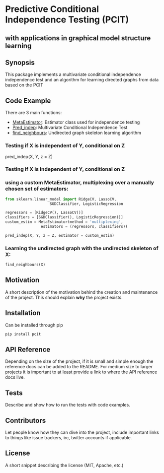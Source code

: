# Predictive Conditional Independence Testing (PCIT)
## with applications in graphical model structure learning

## Synopsis

This package implements a multivariate conditional independence independence test and an algorithm for learning directed graphs from data based on the PCIT

## Code Example

There are 3 main functions:
- [MetaEstimator](https://github.com/SamBurkart/pcit/blob/master/pcit/MetaEstimator.py): Estimator class used for independence testing
- [Pred_indep](https://github.com/SamBurkart/pcit/blob/master/pcit/IndependenceTest.py): Multivariate Conditional Independence Test
- [find_neighbours](https://github.com/SamBurkart/pcit/blob/master/pcit/StructureEstimation.py): Undirected graph skeleton learning algorithm

### Testing if X is independent of Y, conditional on Z

pred_indep(X, Y, z = Z)

### Testing if X is independent of Y, conditional on Z
### using a custom MetaEstimator, multiplexing over a manually chosen set of estimators:

```python
from sklearn.linear_model import RidgeCV, LassoCV,
                    SGDClassifier, LogisticRegression

regressors = [RidgeCV(), LassoCV()]
classifiers = [SGDClassifier(), LogisticRegression()]
custom_estim = MetaEstimator(method = 'multiplexing',
                estimators = (regressors, classifiers))

pred_indep(X, Y, z = Z, estimator = custom_estim)
```

### Learning the undirected graph with the undirected skeleton of X:

```python
find_neighbours(X)
```

## Motivation

A short description of the motivation behind the creation and maintenance of the project. This should explain **why** the project exists.

## Installation
Can be installed through pip

```python
pip install pcit
```

## API Reference

Depending on the size of the project, if it is small and simple enough the reference docs can be added to the README. For medium size to larger projects it is important to at least provide a link to where the API reference docs live.

## Tests

Describe and show how to run the tests with code examples.

## Contributors

Let people know how they can dive into the project, include important links to things like issue trackers, irc, twitter accounts if applicable.

## License

A short snippet describing the license (MIT, Apache, etc.)
